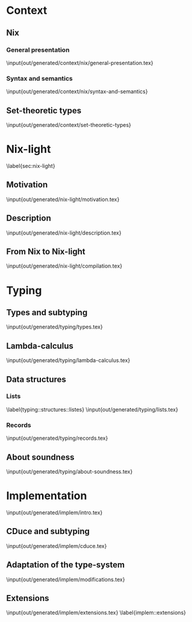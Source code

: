 # Context
<!-- État de l'art, motivation du stage -->

## Nix
<!--
  Description de Nix et de toutes les horreurs qu'il contient
  Explication rapide de ce qui est nécessaire pour le typer à peu près
  raisonnablement
 -->

### General presentation
<!--
  Explication de son utilisation et justification de la volonté de le typer
-->
\input{out/generated/context/nix/general-presentation.tex}

### Syntax and semantics
\input{out/generated/context/nix/syntax-and-semantics}

## Set-theoretic types
<!--  Présentation de l'interprétation ensembliste des types -->
<!--  Justification informelle de pourquoi le système convient à Nix -->
\input{out/generated/context/set-theoretic-types}

# Nix-light <!--  TODO: find another name for this -->
\label{sec:nix-light}

## Motivation
<!--
  Explication de pourquoi nix est trop permissif et pourquoi il vaut mieux
  bosser sur autre chose.
-->
\input{out/generated/nix-light/motivation.tex}

## Description
<!--  Description du langage, grammaire + sémantique -->
\input{out/generated/nix-light/description.tex}

## From Nix to Nix-light
<!--  Compilation -->
\input{out/generated/nix-light/compilation.tex}

# Typing

## Types and subtyping
<!--  Présentation des types utilisés -->
<!--  Discussion autour du sous-typage lazy -->
<!--  Sous-typage graduel -->
\input{out/generated/typing/types.tex}

## Lambda-calculus
<!--  Typage du langage sans records et sans listes -->
\input{out/generated/typing/lambda-calculus.tex}

## Data structures
<!--  Description du typage des deux structures de données de Nix -->

### Lists
<!--
  Typage des listes. Rien de très compliqué, mais les regexp-lists nécessitent
  peut-être un peu d'explication. À voir si on garde comme une sous-partie ou
  si on merge dans la section "lambda-calcul", vu que c'est ni central ni
  original (mais joli par contre)
-->
\label{typing::structures::listes}
\input{out/generated/typing/lists.tex}

### Records
<!--  Typage des records. Probablement plein de choses à dire ici. -->
\input{out/generated/typing/records.tex}

## About soundness
<!--  Difficulté de définir la soundness avec le type graduel -->
<!--  Blablater sur la difficulté des preuves. -->
\input{out/generated/typing/about-soundness.tex}

# Implementation
<!--  Tout ce qui concerne l'implémentation. Probablement des choses à dire -->
\input{out/generated/implem/intro.tex}

## CDuce and subtyping
\input{out/generated/implem/cduce.tex}

## Adaptation of the type-system
\input{out/generated/implem/modifications.tex}

## Extensions
\input{out/generated/implem/extensions.tex}
\label{implem::extensions}
